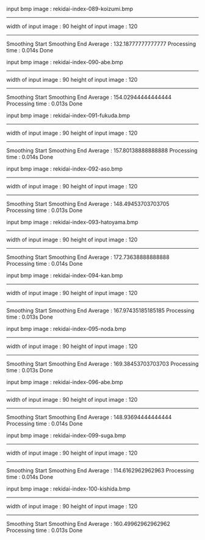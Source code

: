 
input bmp image  : rekidai-index-089-koizumi.bmp
----- ----- ----- ----- ----- -----
width  of input image : 90
height of input image : 120
----- ----- ----- ----- ----- -----
Smoothing Start
Smoothing End
Average : 132.18777777777777
Processing time : 0.014s
Done

input bmp image  : rekidai-index-090-abe.bmp
----- ----- ----- ----- ----- -----
width  of input image : 90
height of input image : 120
----- ----- ----- ----- ----- -----
Smoothing Start
Smoothing End
Average : 154.02944444444444
Processing time : 0.013s
Done

input bmp image  : rekidai-index-091-fukuda.bmp
----- ----- ----- ----- ----- -----
width  of input image : 90
height of input image : 120
----- ----- ----- ----- ----- -----
Smoothing Start
Smoothing End
Average : 157.80138888888888
Processing time : 0.014s
Done

input bmp image  : rekidai-index-092-aso.bmp
----- ----- ----- ----- ----- -----
width  of input image : 90
height of input image : 120
----- ----- ----- ----- ----- -----
Smoothing Start
Smoothing End
Average : 148.49453703703705
Processing time : 0.013s
Done

input bmp image  : rekidai-index-093-hatoyama.bmp
----- ----- ----- ----- ----- -----
width  of input image : 90
height of input image : 120
----- ----- ----- ----- ----- -----
Smoothing Start
Smoothing End
Average : 172.73638888888888
Processing time : 0.014s
Done

input bmp image  : rekidai-index-094-kan.bmp
----- ----- ----- ----- ----- -----
width  of input image : 90
height of input image : 120
----- ----- ----- ----- ----- -----
Smoothing Start
Smoothing End
Average : 167.97435185185185
Processing time : 0.013s
Done

input bmp image  : rekidai-index-095-noda.bmp
----- ----- ----- ----- ----- -----
width  of input image : 90
height of input image : 120
----- ----- ----- ----- ----- -----
Smoothing Start
Smoothing End
Average : 169.38453703703703
Processing time : 0.013s
Done

input bmp image  : rekidai-index-096-abe.bmp
----- ----- ----- ----- ----- -----
width  of input image : 90
height of input image : 120
----- ----- ----- ----- ----- -----
Smoothing Start
Smoothing End
Average : 148.93694444444444
Processing time : 0.014s
Done

input bmp image  : rekidai-index-099-suga.bmp
----- ----- ----- ----- ----- -----
width  of input image : 90
height of input image : 120
----- ----- ----- ----- ----- -----
Smoothing Start
Smoothing End
Average : 114.6162962962963
Processing time : 0.014s
Done

input bmp image  : rekidai-index-100-kishida.bmp
----- ----- ----- ----- ----- -----
width  of input image : 90
height of input image : 120
----- ----- ----- ----- ----- -----
Smoothing Start
Smoothing End
Average : 160.49962962962962
Processing time : 0.013s
Done

